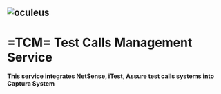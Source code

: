 ![](http://i.piccy.info/i9/65088b72938b8df67092bc012de2dc26/1563439259/7240/1328422/Oculeus_Logo_2c_326_245.jpg "oculeus")
---

# =TCM= Test Calls Management Service 

**This service integrates NetSense, iTest, Assure test calls systems into Captura System**
